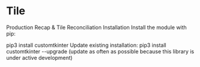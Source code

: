 # Tile
Production Recap &amp; Tile Reconciliation
Installation
Install the module with pip:

pip3 install customtkinter
Update existing installation: pip3 install customtkinter --upgrade
(update as often as possible because this library is under active development)
